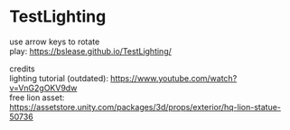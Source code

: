 # TestLighting
 
use arrow keys to rotate  
play: https://bslease.github.io/TestLighting/  

credits  
lighting tutorial (outdated): https://www.youtube.com/watch?v=VnG2gOKV9dw  
free lion asset: https://assetstore.unity.com/packages/3d/props/exterior/hq-lion-statue-50736  
